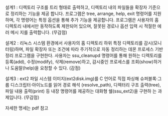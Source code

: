 설계1    : 디렉토리 구조를 트리 형태로 출력하고, 디렉토리 내의 파일들을 확장자 기준으로 정리하는 기능을 제공
합니다. 프로그램은 tree, arrange, help, exit 명령어를 지원하며, 각 명령어는 특정 옵션을 통해 추가 기능을 제공합니다.
프로그램은 사용자의 홈 디렉토리 내에서만 동작하도록 제한되어 있으며, 잘못된 경로나 옵션 입력 시 적절한 에러 메시
지를 출력합니다. (무감점)  

설계2    : 리눅스 시스템 환경에서 사용자의 홈 디렉토리 하위 특정 디렉토리를 감시(모니터링)하며, 파일 확장자 또는 조건에 따라
주기적으로 자동 정리하는 데몬 프로세스 기반 정리 프로그램을 구현한다. 사용자는 ssu_cleanupd 명령어를 통해 원하는
디렉토리를 등록(add), 수정(modify), 삭제(remove)하고, 감시중인 프로세스를 조회(show)하거나 도움말(help)을 요청할 수
있다. (감점)   
  
설계3    : ext2 파일 시스템 이미지(ext2disk.img)를 C 언어로 직접 파싱해 슈퍼블록·그룹 디스크립터·아이노드를 읽어 경로 해석
(resolve_path), 디렉터리 구조 출력(tree), 파일 내용 출력(print) 등 내장 명령어를 제공하는 대화형 쉘(ssu_ext2)을 구현하
는 과제입니다. (무감점)  

자세한 명세는 pdf 참고
